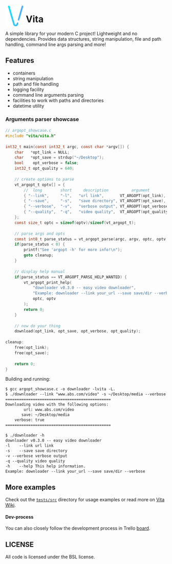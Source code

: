 <img src="imgs/v-flaticon.png" width="64" height="64" align="left"></img>
# Vita

A simple library for your modern C project! Lightweight and no dependencies. Provides data structures, string manipulation, file and path handling, command line args parsing and more!

## Features
* containers
* string manipulation
* path and file handling
* logging facility
* command line arguments parsing
* facilities to work with paths and directories
* datetime utility

### Arguments parser showcase
```c
// argopt_showcase.c
#include "vita/vita.h"

int32_t main(const int32_t argc, const char *argv[]) {
    char   *opt_link = NULL;
    char   *opt_save = strdup("~/Desktop");
    bool    opt_verbose = false;
    int32_t opt_quality = 640;

    // create options to parse
    vt_argopt_t optv[] = {
        //  long        short     description          argument              type
        { "--link",     "-l",   "url link",       VT_ARGOPT(opt_link),    VT_TYPE_CSTR },
        { "--save",     "-s",   "save directory", VT_ARGOPT(opt_save),    VT_TYPE_CSTR },
        { "--verbose",  "-v",   "verbose output", VT_ARGOPT(opt_verbose), VT_TYPE_BOOL },
        { "--quality",  "-q",   "video quality",  VT_ARGOPT(opt_quality), VT_TYPE_INT32 },
    };
    const size_t optc = sizeof(optv)/sizeof(vt_argopt_t);

    // parse args and opts
    const int8_t parse_status = vt_argopt_parse(argc, argv, optc, optv, NULL);
    if(parse_status < 0) {
        printf("See 'argopt -h' for more info!\n");
        goto cleanup;
    }

    // display help manual
    if(parse_status == VT_ARGOPT_PARSE_HELP_WANTED) {
        vt_argopt_print_help(
            "downloader v0.3.0 -- easy video downloader",                    // header
            "Example: downloader --link your_url --save save/dir --verbose", // footer
            optc, optv
        );
        return 0;
    }

    // now do your thing
    download(opt_link, opt_save, opt_verbose, opt_quality);

cleanup:
    free(opt_link);
    free(opt_save);

    return 0;
}
```

Building and running:
```
$ gcc argopt_showcase.c -o downloader -lvita -L.
$ ./downloader --link "www.abs.com/video" -s ~/Desktop/media --verbose
==============================================
Downloading video with the following options:
        url: www.abs.com/video
       save: ~/Desktop/media
    verbose: true
==============================================

$ ./downloader -h
downloader v0.3.0 -- easy video downloader
-l    --link url link
-s    --save save directory
-v --verbose verbose output
-q --quality video quality
-h    --help This help information.
Example: downloader --link your_url --save save/dir --verbose
```

## More examples
Check out the [`tests/src`](tests/src) directory for usage examples or read more on [Vita Wiki](docs/wiki/VITA.md).

#### Dev-process
You can also closely follow the development process in Trello [board](https://trello.com/b/MFeDGO8u/vita).

## LICENSE
All code is licensed under the BSL license.
